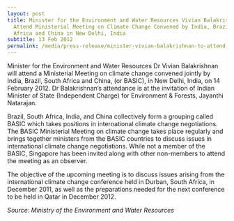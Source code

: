 ```yaml
---
layout: post
title: Minister for the Environment and Water Resources Vivian Balakrishnan to
  Attend Ministerial Meeting on Climate Change Convened by India, Brazil, South
  Africa and China in New Delhi, India
subtitle: 13 Feb 2012
permalink: /media/press-release/minister-vivian-balakrishnan-to-attend-ministerial-meeting-on-climate-change-convened-by-india-brazil-south-africa-and-china-in-new-delhi-india-14-february-2012/
---
```

Minister for the Environment and Water Resources Dr Vivian Balakrishnan will attend a Ministerial Meeting on climate change convened jointly by India, Brazil, South Africa and China, (or BASIC), in New Delhi, India, on 14 February 2012. Dr Balakrishnan’s attendance is at the invitation of Indian Minister of State (Independent Charge) for Environment & Forests, Jayanthi Natarajan.

Brazil, South Africa, India, and China collectively form a grouping called BASIC which takes positions in international climate change negotiations. The BASIC Ministerial Meeting on climate change takes place regularly and brings together ministers from the BASIC countries to discuss issues in international climate change negotiations. While not a member of the BASIC, Singapore has been invited along with other non-members to attend the meeting as an observer.

The objective of the upcoming meeting is to discuss issues arising from the international climate change conference held in Durban, South Africa, in December 2011, as well as the preparations needed for the next conference to be held in Qatar in December 2012.

*Source: Ministry of the Environment and Water Resources*